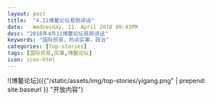 ```yaml
---
layout: post
title:  "4.11博鳌论坛易刚讲话"
date:   Wednesday, 11. April 2018 09:43PM 
desc: "2018年4月11博鳌论坛易刚讲话"
keywords: "国际贸易，热点实事，政治"
categories: [Top-stories]
tags: [国际贸易,实事,博鳌论坛]
icon: icon-html
---
```

![博鳌论坛]({{"/static/assets/img/top-stories/yigang.png" | prepend: site.baseurl }} "开放内容")  
